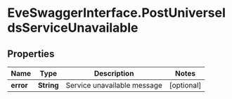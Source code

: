 # EveSwaggerInterface.PostUniverseIdsServiceUnavailable

## Properties
Name | Type | Description | Notes
------------ | ------------- | ------------- | -------------
**error** | **String** | Service unavailable message | [optional] 


